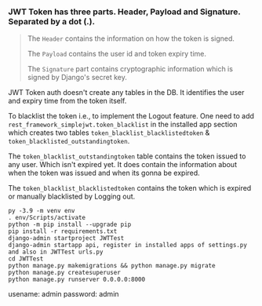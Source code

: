 ### JWT Token has three parts. **Header, Payload** and **Signature**. Separated by a dot (.).

>The `Header` contains the information on how the token is signed.
>
>The `Payload` contains the user id and token expiry time.
>
>The `Signature` part contains cryptographic information which is signed by Django's secret key.

JWT Token auth doesn't create any tables in the DB. It identifies the user and expiry time from the token itself.

To blacklist the token i.e., to implement the Logout feature. One need to add `rest_framework_simplejwt.token_blacklist` in the installed app section which creates two tables `token_blacklist_blacklistedtoken` & `token_blacklisted_outstandingtoken`.

The `token_blacklist_outstandingtoken` table contains the token issued to any user. Which isn't expired yet. It does contain the information about when the token was issued and when its gonna be expired.

The `token_blacklist_blacklistedtoken` contains the token which is expired or manually blacklisted by Logging out.

```
py -3.9 -m venv env
. env/Scripts/activate
python -m pip install --upgrade pip
pip install -r requirements.txt
django-admin startproject JWTTest
django-admin startapp api, register in installed apps of settings.py and also in JWTTest urls.py
cd JWTTest
python manage.py makemigrations && python manage.py migrate
python manage.py createsuperuser
python manage.py runserver 0.0.0.0:8000

```
usename: admin
password: admin
